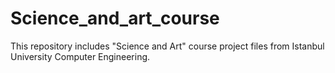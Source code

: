 # Science_and_art_course
This repository includes "Science and Art" course project files from Istanbul University Computer Engineering.

